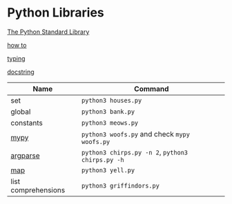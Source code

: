 # Python Libraries

[The Python Standard Library](https://docs.python.org/3/library/)

[how to](docs.python.org/3/howto/) 

[typing](https://docs.python.org/3/library/typing.html)

<!-- [mypy](https://mypy.readthedocs.io/en/stable/) -->
<!-- ```
pip install mypy
``` -->
[docstring](https://peps.python.org/pep-0257/)

<!-- [argparse](https://docs.python.org/3/library/argparse.html) -->


| Name  | Command |
| ------------- | ------------- |
| set  | `python3 houses.py`  |
| global  | `python3 bank.py`  |
| constants  | `python3 meows.py`  |
| [mypy](https://mypy.readthedocs.io/en/stable/)  | `python3 woofs.py` and check `mypy woofs.py` |
| [argparse](https://docs.python.org/3/library/argparse.html)  | `python3 chirps.py -n 2`, `python3 chirps.py -h`|
| [map](https://docs.python.org/3/library/functions.html#map)  | `python3 yell.py`  |
| list comprehensions  | `python3 griffindors.py`  |








